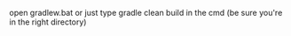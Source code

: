 open gradlew.bat or just type gradle clean build in the cmd (be sure you're in the right directory)
